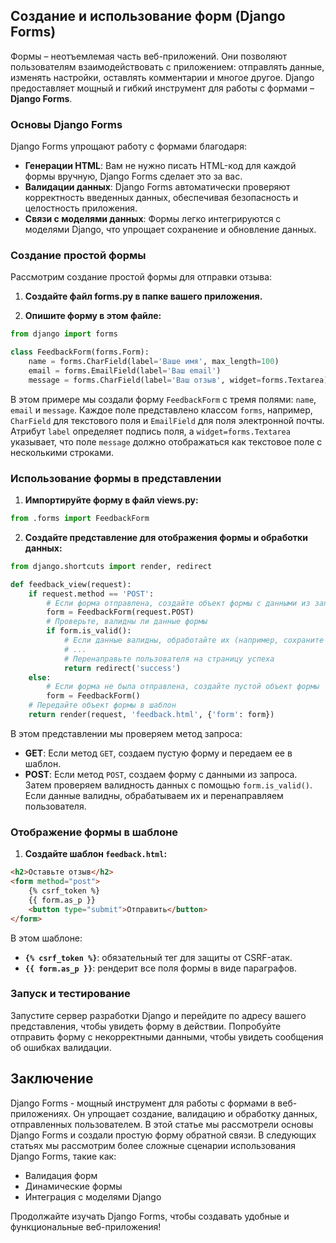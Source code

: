## Создание и использование форм (Django Forms)

Формы – неотъемлемая часть веб-приложений. Они позволяют пользователям взаимодействовать с приложением: отправлять данные, изменять настройки, оставлять комментарии и многое другое. Django предоставляет мощный и гибкий инструмент для работы с формами – **Django Forms**.

### Основы Django Forms

Django Forms упрощают работу с формами благодаря:

* **Генерации HTML**: Вам не нужно писать HTML-код для каждой формы вручную, Django Forms сделает это за вас.
* **Валидации данных**: Django Forms автоматически проверяют корректность введенных данных, обеспечивая безопасность и целостность приложения.
* **Связи с моделями данных**: Формы легко интегрируются с моделями Django, что упрощает сохранение и обновление данных.

### Создание простой формы

Рассмотрим создание простой формы для отправки отзыва:

1. **Создайте файл forms.py в папке вашего приложения.**

2. **Опишите форму в этом файле:**

```python
from django import forms

class FeedbackForm(forms.Form):
    name = forms.CharField(label='Ваше имя', max_length=100)
    email = forms.EmailField(label='Ваш email')
    message = forms.CharField(label='Ваш отзыв', widget=forms.Textarea)
```

В этом примере мы создали форму `FeedbackForm` с тремя полями: `name`, `email` и `message`. Каждое поле представлено классом `forms`, например, `CharField` для текстового поля и `EmailField` для поля электронной почты.  Атрибут `label` определяет подпись поля, а `widget=forms.Textarea` указывает, что поле `message` должно отображаться как текстовое поле с несколькими строками.

### Использование формы в представлении

1. **Импортируйте форму в файл views.py:**

```python
from .forms import FeedbackForm
```

2. **Создайте представление для отображения формы и обработки данных:**

```python
from django.shortcuts import render, redirect

def feedback_view(request):
    if request.method == 'POST':
        # Если форма отправлена, создайте объект формы с данными из запроса
        form = FeedbackForm(request.POST)
        # Проверьте, валидны ли данные формы
        if form.is_valid():
            # Если данные валидны, обработайте их (например, сохраните в базе данных)
            # ...
            # Перенаправьте пользователя на страницу успеха
            return redirect('success')
    else:
        # Если форма не была отправлена, создайте пустой объект формы
        form = FeedbackForm()
    # Передайте объект формы в шаблон
    return render(request, 'feedback.html', {'form': form})
```

В этом представлении мы проверяем метод запроса:

* **GET**: Если метод `GET`, создаем пустую форму и передаем ее в шаблон.
* **POST**: Если метод `POST`, создаем форму с данными из запроса. Затем проверяем валидность данных с помощью `form.is_valid()`. Если данные валидны, обрабатываем их и перенаправляем пользователя.

### Отображение формы в шаблоне

1. **Создайте шаблон `feedback.html`:**

```html
<h2>Оставьте отзыв</h2>
<form method="post">
    {% csrf_token %}
    {{ form.as_p }}
    <button type="submit">Отправить</button>
</form>
```

В этом шаблоне:

* **`{% csrf_token %}`**: обязательный тег для защиты от CSRF-атак.
* **`{{ form.as_p }}`**: рендерит все поля формы в виде параграфов.

### Запуск и тестирование

Запустите сервер разработки Django и перейдите по адресу вашего представления, чтобы увидеть форму в действии. Попробуйте отправить форму с некорректными данными, чтобы увидеть сообщения об ошибках валидации.

## Заключение

Django Forms - мощный инструмент для работы с формами в веб-приложениях. Он упрощает создание, валидацию и обработку данных, отправленных пользователем. В этой статье мы рассмотрели основы Django Forms и создали простую форму обратной связи. В следующих статьях мы рассмотрим более сложные сценарии использования Django Forms, такие как:

* Валидация форм
* Динамические формы
* Интеграция с моделями Django

Продолжайте изучать Django Forms, чтобы создавать удобные и функциональные веб-приложения!
